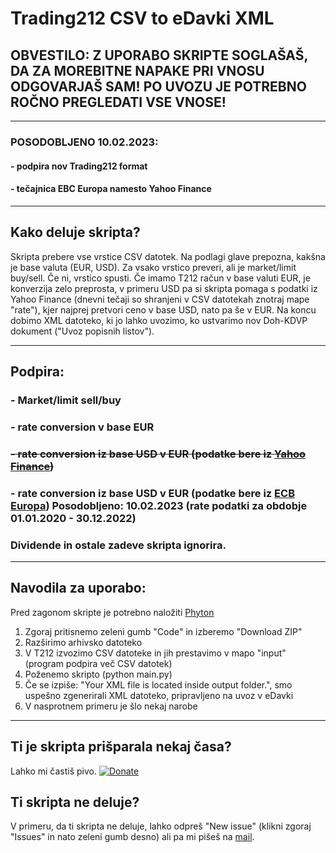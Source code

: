 # Trading212 CSV to eDavki XML

## OBVESTILO: Z UPORABO SKRIPTE SOGLAŠAŠ, DA ZA MOREBITNE NAPAKE PRI VNOSU ODGOVARJAŠ SAM! PO UVOZU JE POTREBNO ROČNO PREGLEDATI VSE VNOSE!
---
### POSODOBLJENO 10.02.2023:
#### - podpira nov Trading212 format
#### - tečajnica EBC Europa namesto Yahoo Finance
---
## Kako deluje skripta?
Skripta prebere vse vrstice CSV datotek. Na podlagi glave prepozna, kakšna je base valuta (EUR, USD). Za vsako vrstico preveri, ali je market/limit buy/sell. Če ni, vrstico spusti. Če imamo T212 račun v base valuti EUR, je konverzija zelo preprosta, v primeru USD pa si skripta pomaga s podatki iz Yahoo Finance (dnevni tečaji so shranjeni v CSV datotekah znotraj mape "rate"), kjer najprej pretvori ceno v base USD, nato pa še v EUR. Na koncu dobimo XML datoteko, ki jo lahko uvozimo, ko ustvarimo nov Doh-KDVP dokument ("Uvoz popisnih listov").

---

## Podpira:
### - Market/limit sell/buy
### - rate conversion v base EUR
### ~~- rate conversion iz base USD v EUR (podatke bere iz [Yahoo Finance](https://finance.yahoo.com/quote/EUR%3DX/history?p=EUR%3DX))~~
### - rate conversion iz base USD v EUR (podatke bere iz [ECB Europa](https://www.ecb.europa.eu/stats/eurofxref/eurofxref-hist.xml)) Posodobljeno: 10.02.2023 (rate podatki za obdobje 01.01.2020 - 30.12.2022)

### Dividende in ostale zadeve skripta ignorira.
---
## Navodila za uporabo:
Pred zagonom skripte je potrebno naložiti [Phyton](https://www.python.org/downloads/windows/)

1. Zgoraj pritisnemo zeleni gumb "Code" in izberemo "Download ZIP"
2. Razširimo arhivsko datoteko
3. V T212 izvozimo CSV datoteke in jih prestavimo v mapo "input" (program podpira več CSV datotek)
4. Poženemo skripto (python main.py)
5. Če se izpiše: "Your XML file is located inside output folder.", smo uspešno zgenerirali XML datoteko, pripravljeno na uvoz v eDavki
6. V nasprotnem primeru je šlo nekaj narobe
---
## Ti je skripta prišparala nekaj časa?
Lahko mi častiš pivo.
[![Donate](https://img.shields.io/badge/Donate-PayPal-green.svg)](https://www.paypal.com/cgi-bin/webscr?cmd=_s-xclick&hosted_button_id=HP6Z34ASADB4Y)

## Ti skripta ne deluje?
V primeru, da ti skripta ne deluje, lahko odpreš "New issue" (klikni zgoraj "Issues" in nato zeleni gumb desno) ali pa mi pišeš na [mail](mailto:lenar.rahmatullin@gmail.com).
